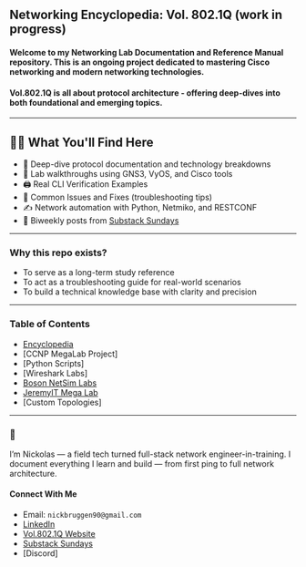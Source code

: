 ## Networking Encyclopedia: Vol. 802.1Q (work in progress)   

#### Welcome to my Networking Lab Documentation and Reference Manual repository. This is an ongoing project dedicated to mastering Cisco networking and modern networking technologies.
#### Vol.802.1Q is all about protocol architecture - offering deep-dives into both foundational and emerging topics.
---
## 🕵️‍♂️ What You'll Find Here

- 📘 Deep-dive protocol documentation and technology breakdowns
- 🧪 Lab walkthroughs using GNS3, VyOS, and Cisco tools
- 🖨️ Real CLI Verification Examples
- 🔐 Common Issues and Fixes (troubleshooting tips)
- ✍️ Network automation with Python, Netmiko, and RESTCONF
- 📰 Biweekly posts from [Substack Sundays](https://vol8021q.substack.com)
---
### Why this repo exists?
* To serve as a long-term study reference
* To act as a troubleshooting guide for real-world scenarios
* To build a technical knowledge base with clarity and precision
---
### Table of Contents
* [Encyclopedia](https://github.com/nickbruggen90/Network-Notes)
* [CCNP MegaLab Project]
* [Python Scripts]
* [Wireshark Labs]
* [Boson NetSim Labs](https://github.com/nickbruggen90/Boson-Network-Labs)
* [JeremyIT Mega Lab](https://github.com/nickbruggen90/Packet-Tracer-Mega-Lab)
* [Custom Topologies]
---
### 👋
I’m Nickolas — a field tech turned full-stack network engineer-in-training. I document everything I learn and build — from first ping to full network architecture.
#### Connect With Me
* Email: `nickbruggen90@gmail.com`
* [LinkedIn](https://www.linkedin.com/in/nickbruggen90/)
* [Vol.802.1Q Website](https://www.vol8021q.com)
* [Substack Sundays](https://vol8021q.substack.com)
* [Discord]
